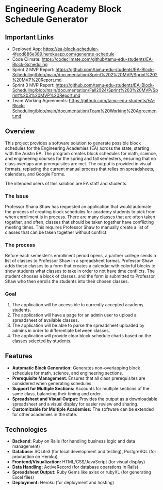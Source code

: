 # Engineering Academy Block Schedule Generator
## Important Links
+ Deployed App: https://ea-block-scheduler-4fecd886e389.herokuapp.com/generate-schedule
+ Code Climate: https://codeclimate.com/github/tamu-edu-students/EA-Block-Scheduling
+ Sprint 2 MVP Report: https://github.com/tamu-edu-students/EA-Block-Scheduling/blob/main/documentation/Sprint%202%20MVP/Sprint%202%20MVP%20Report.md
+ Sprint 3 MVP Report: https://github.com/tamu-edu-students/EA-Block-Scheduling/blob/main/documentation/Fall2024/Sprint%203%20MVP/Sprint%203%20MVP%20Report.md
+ Team Working Agreements: https://github.com/tamu-edu-students/EA-Block-Scheduling/blob/main/documentation/Team%20Working%20Agreement.md

## Overview
This project provides a software solution to generate possible block schedules for the Engineering Academies (EA) across the state, starting with the Austin EA. The program creates block schedules for math, science, and engineering courses for the spring and fall semesters, ensuring that no class overlaps and prerequisites are met. The output is provided in visual formats, replacing the current manual process that relies on spreadsheets, calendars, and Google Forms.

The intended users of this solution are EA staff and students.

### The Issue
Professor Shana Shaw has requested an application that would automate the process of creating block schedules for academy students to pick from when enrollment is in process. There are many classes that are often taken together, and often, classes that should be taken together have conflicting meeting times. This requires Professor Shaw to manually create a list of classes that can be taken together without conflict.

### The process
Before each semester's enrollment period opens, a partner college sends a list of classes to Professor Shaw in a spreadsheet format. Professor Shaw adds these classes to a form that creates a calendar with colorful blocks to show students what classes to take in order to not have time conflicts. The student chooses a block of classes, and the form is submitted to Professor Shaw who then enrolls the students into their chosen classes.

### Goal
1. The application will be accessible to currently accepted academy students.
2. The application will have a page for an admin user to upload a spreadsheet of available classes.
3. The application will be able to parse the spreadsheet uploaded by admins in order to differentiate between classes.
4. The application will provide clear block schedule charts based on the classes selected by students.

## Features
+ **Automatic Block Generation:** Generates non-overlapping block schedules for math, science, and engineering sections.
+ **Prerequisite Management:** Ensures that all class prerequisites are considered when generating schedules.
+ **Support for Multiple Sections:** Accounts for multiple sections of the same class, balancing their timing and order.
+ **Spreadsheet and Visual Output:** Provides the output as a downloadable spreadsheet and a visual display for easier review and sharing.
+ **Customizable for Multiple Academies:** The software can be extended for other academies in the state.

## Technologies
+ **Backend:** Ruby on Rails (for handling business logic and data management)
+ **Database:** SQLite3 (for local development and testing), PostgreSQL (for production on Heroku)
+ **Frontend/Visualization:** HTML/CSS/JavaScript (for visual display)
+ **Data Handling:** ActiveRecord (for database operations in Rails)
+ **Spreadsheet Output:** Ruby Gems like axlsx or rubyXL (for generating Excel files)
+ **Deployment:** Heroku (for deployment and hosting)
